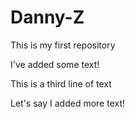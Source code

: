 # Danny-Z
This is my first repository 

I've added some text!

This is a third line of text

Let's say I added more text!